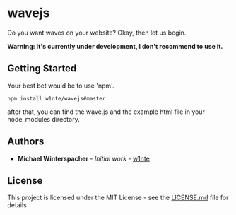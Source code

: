 # wavejs

Do you want waves on your website? Okay, then let us begin.


**Warning: It's currently under development, I don't recommend to use it.**

## Getting Started

Your best bet would be to use 'npm'.
```
npm install w1nte/wavejs#master
```

after that, you can find the wave.js and the example html file in your node_modules directory.

## Authors

* **Michael Winterspacher** - *Initial work* - [w1nte](https://github.com/w1nte)

## License

This project is licensed under the MIT License - see the [LICENSE.md](LICENSE.md) file for details